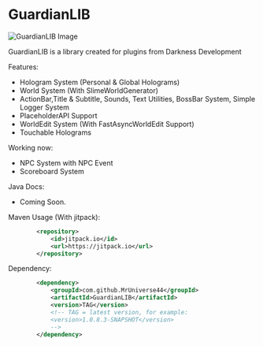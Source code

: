 # GuardianLIB

<img alt="GuardianLIB Image" src="https://i.imgur.com/ZmIomKW.png" class="center">

GuardianLIB is a library created for plugins from Darkness Development

Features:
* Hologram System (Personal & Global Holograms)
* World System (With SlimeWorldGenerator)
* ActionBar,Title & Subtitle, Sounds, Text Utilities, BossBar System, Simple Logger System
* PlaceholderAPI Support
* WorldEdit System (With FastAsyncWorldEdit Support)
* Touchable Holograms


Working now:
* NPC System with NPC Event
* Scoreboard System

Java Docs:
* Coming Soon.

Maven Usage (With jitpack):
```XML
        <repository>
            <id>jitpack.io</id>
            <url>https://jitpack.io</url>
        </repository>
```

Dependency:
```XML
        <dependency>
            <groupId>com.github.MrUniverse44</groupId>
            <artifactId>GuardianLIB</artifactId>
            <version>TAG</version>
            <!-- TAG = latest version, for example:
            <version>1.0.8.3-SNAPSHOT</version>
            -->
        </dependency>
```
